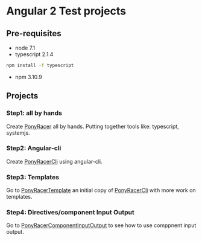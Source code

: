 # Angular 2 Test projects
## Pre-requisites
* node 7.1
* typescript 2.1.4
```bash
npm install -f typescript
```
* npm 3.10.9

## Projects

### Step1: all by hands
Create [PonyRacer](PonyRacer/README.md) all by hands. Putting together tools like: typescript, systemjs.

### Step2: Angular-cli
Create [PonyRacerCli](PonyRacerCli/README.md) using angular-cli.

### Step3: Templates
Go to [PonyRacerTemplate](PonyRacerTemplate/README.md) an initial copy of [PonyRacerCli](PonyRacerCli/README.md) with more work on templates.

### Step4: Directives/component Input Output
Go to [PonyRacerComponentInputOutput](PonyRacerComponentInputOutput/README.md) to see how to use comppnent input output.
